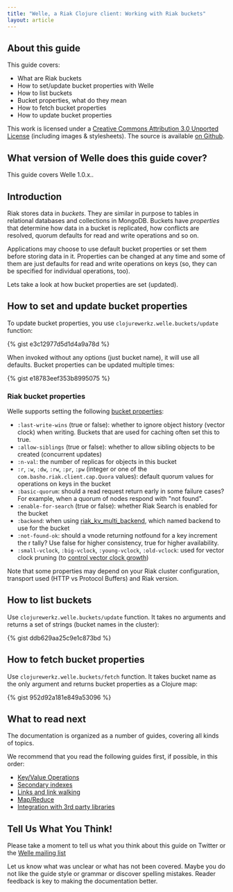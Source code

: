 ```yaml
---
title: "Welle, a Riak Clojure client: Working with Riak buckets"
layout: article
---
```


## About this guide

This guide covers:

 * What are Riak buckets
 * How to set/update bucket properties with Welle
 * How to list buckets
 * Bucket properties, what do they mean
 * How to fetch bucket properties
 * How to update bucket properties

This work is licensed under a <a rel="license" href="http://creativecommons.org/licenses/by/3.0/">Creative Commons Attribution 3.0 Unported License</a> (including images & stylesheets). The source is available [on Github](https://github.com/clojurewerkz/welle.docs).


## What version of Welle does this guide cover?

This guide covers Welle 1.0.x..


## Introduction

Riak stores data in *buckets*. They are similar in purpose to tables in relational databases and collections in MongoDB. Buckets have *properties* that
determine how data in a bucket is replicated, how conflicts are resolved, quorum defaults for read and write operations and so on.

Applications may choose to use default bucket properties or set them before storing data in it. Properties can be changed at any time
and some of them are just defaults for read and write operations on keys (so, they can be specified for individual operations, too).

Lets take a look at how bucket properties are set (updated).


## How to set and update bucket properties

To update bucket properties, you use `clojurewerkz.welle.buckets/update` function:

{% gist e3c12977d5d1d4a9a78d %}

When invoked without any options (just bucket name), it will use all defaults. Bucket properties can be updated multiple times:

{% gist e18783eef353b8995075 %}

### Riak bucket properties

Welle supports setting the following [bucket properties](http://wiki.basho.com/HTTP-Set-Bucket-Properties.html):

 * `:last-write-wins` (true or false): whether to ignore object history (vector clock) when writing. Buckets that are used for caching often set this to true.
 * `:allow-siblings` (true or false): whether to allow sibling objects to be created (concurrent updates)
 * `:n-val`: the number of replicas for objects in this bucket
 * `:r`, `:w`, `:dw`, `:rw`, `:pr`, `:pw` (integer or one of the `com.basho.riak.client.cap.Quora` values): default quorum values for operations on keys in the bucket
 * `:basic-quorum`: should a read request return early in some failure cases? For example, when a quorum of nodes respond with "not found".
 * `:enable-for-search` (true or false): whether Riak Search is enabled for the bucket
 * `:backend`: when using [riak_kv_multi_backend](http://wiki.basho.com/Storage-Backends.html), which named backend to use for the bucket
 * `:not-found-ok`: should a vnode returning notfound for a key increment the r tally? Use false for higher consistency, true for higher availability.
 * `:small-vclock`, `:big-vclock`, `:young-vclock`, `:old-vclock`: used for vector clock pruning (to [control vector clock growth](http://wiki.basho.com/HTTP-Get-Bucket-Properties.html))


Note that some properties may depend on your Riak cluster configuration, transport used (HTTP vs Protocol Buffers) and Riak version. 


## How to list buckets

Use `clojurewerkz.welle.buckets/update` function. It takes no arguments and returns a set of strings (bucket names in the cluster):

{% gist ddb629aa25c9e1c873bd %}



## How to fetch bucket properties

Use `clojurewerkz.welle.buckets/fetch` function. It takes bucket name as the only argument and returns bucket properties as a Clojure map:

{% gist 952d92a181e849a53096 %}



## What to read next

The documentation is organized as a number of guides, covering all kinds of topics.

We recommend that you read the following guides first, if possible, in this order:

 * [Key/Value Operations](/articles/kv.html)
 * [Secondary indexes](/articles/2i.html)
 * [Links and link walking](/articles/links.html)
 * [Map/Reduce](/articles/mapreduce.html)
 * [Integration with 3rd party libraries](/articles/integration.html)



## Tell Us What You Think!

Please take a moment to tell us what you think about this guide on Twitter or the [Welle mailing list](https://groups.google.com/forum/#!forum/clojure-riak)

Let us know what was unclear or what has not been covered. Maybe you do not like the guide style or grammar or discover spelling mistakes. Reader feedback is key to making the documentation better.
